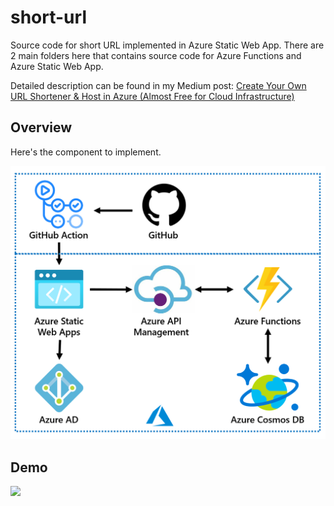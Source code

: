 # short-url
Source code for short URL implemented in Azure Static Web App. There are 2 main folders here that contains source code for Azure Functions and Azure Static Web App.

Detailed description can be found in my Medium post: [Create Your Own URL Shortener & Host in Azure (Almost Free for Cloud Infrastructure)](https://medium.com/marcus-tee-anytime/create-your-own-url-shortener-host-in-azure-almost-free-for-cloud-infrastructure-a74c9cc29720)

## Overview
Here's the component to implement.

![Diagram](/assets/components.png)

## Demo
[![](http://img.youtube.com/vi/PWpMTLTJaMw/0.jpg)](http://www.youtube.com/watch?v=PWpMTLTJaMw "url shortener")